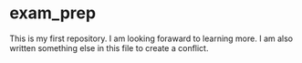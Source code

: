 # exam_prep
This is my first repository.
I am looking foraward to learning more.
I am also written something else in this file to create a conflict.
